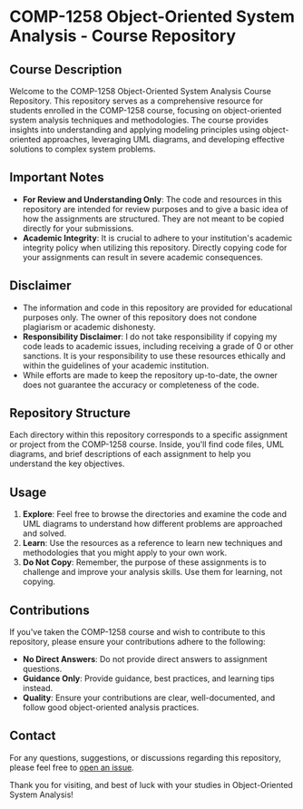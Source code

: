 # COMP-1258 Object-Oriented System Analysis - Course Repository

## Course Description
Welcome to the COMP-1258 Object-Oriented System Analysis Course Repository. This repository serves as a comprehensive resource for students enrolled in the COMP-1258 course, focusing on object-oriented system analysis techniques and methodologies. The course provides insights into understanding and applying modeling principles using object-oriented approaches, leveraging UML diagrams, and developing effective solutions to complex system problems.

## Important Notes
- **For Review and Understanding Only**: The code and resources in this repository are intended for review purposes and to give a basic idea of how the assignments are structured. They are not meant to be copied directly for your submissions.
- **Academic Integrity**: It is crucial to adhere to your institution's academic integrity policy when utilizing this repository. Directly copying code for your assignments can result in severe academic consequences.

## Disclaimer
- The information and code in this repository are provided for educational purposes only. The owner of this repository does not condone plagiarism or academic dishonesty.
- **Responsibility Disclaimer**: I do not take responsibility if copying my code leads to academic issues, including receiving a grade of 0 or other sanctions. It is your responsibility to use these resources ethically and within the guidelines of your academic institution.
- While efforts are made to keep the repository up-to-date, the owner does not guarantee the accuracy or completeness of the code.

## Repository Structure
Each directory within this repository corresponds to a specific assignment or project from the COMP-1258 course. Inside, you'll find code files, UML diagrams, and brief descriptions of each assignment to help you understand the key objectives.

## Usage
1. **Explore**: Feel free to browse the directories and examine the code and UML diagrams to understand how different problems are approached and solved.
2. **Learn**: Use the resources as a reference to learn new techniques and methodologies that you might apply to your own work.
3. **Do Not Copy**: Remember, the purpose of these assignments is to challenge and improve your analysis skills. Use them for learning, not copying.

## Contributions
If you've taken the COMP-1258 course and wish to contribute to this repository, please ensure your contributions adhere to the following:
- **No Direct Answers**: Do not provide direct answers to assignment questions.
- **Guidance Only**: Provide guidance, best practices, and learning tips instead.
- **Quality**: Ensure your contributions are clear, well-documented, and follow good object-oriented analysis practices.

## Contact
For any questions, suggestions, or discussions regarding this repository, please feel free to [open an issue](link-to-your-repository-issues-section).

Thank you for visiting, and best of luck with your studies in Object-Oriented System Analysis!
